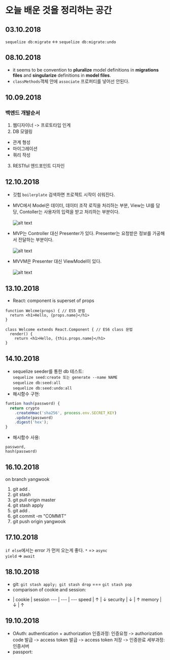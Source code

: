 오늘 배운 것을 정리하는 공간
====

## 03.10.2018
```sequelize db:migrate``` <-> ```sequelize db:migrate:undo```

## 08.10.2018
* it seems to be convention to __pluralize__ model definitions in __migrations files__ and __singularize__ definitions in __model files__.
* ```classMethods```객체 안에 ```associate``` 프로퍼티를 넣어선 안된다.

## 10.09.2018
### 백엔드 개발순서
1. 웹디자이너 -> 프로토타입 인계
2. DB 모델링
 * 관계 형성
 * 마이그레이션
 * 쿼리 작성
3. RESTful 엔드포인트 디자인

## 12.10.2018
* 깃헙 ```boilerplate``` 검색하면 프로젝트 시작이 쉬워진다.
* MVC에서 Model은 데이터, 데이터 조작 로직을 처리하는 부분, View는 UI를 담당, Contoller는 사용자의 입력을 받고 처리하는 부분이다.  <br>  
![alt text](https://magi82.github.io/images/2017-2-24-android-mvc-mvp-mvvm/mvc.png "mvc pattern")

* MVP는 Controller 대신 Presenter가 있다. Presenter는 요청받은 정보를 가공해서 전달하는 부분이다.  <br>  
![alt text](https://magi82.github.io/images/2017-2-24-android-mvc-mvp-mvvm/mvp.png "mvp pattern")

* MVVM은 Presenter 대신 ViewModel이 있다. <br>  
![alt text](https://magi82.github.io/images/2017-2-24-android-mvc-mvp-mvvm/mvvm.png "mvvm pattern")

## 13.10.2018
 * React: component is superset of props  <br>  
```
function Welcme(props) { // ES5 문법
  return <h1>Hello, {props.name}</h1>
}

class Welcome extends React.Component { // ES6 class 문법
  render() {
    return <h1>Hello, {this.props.name}</h1>
}
```

## 14.10.2018
* sequelize seeder를 통한 db 테스트:  
```sequelize seed:create 또는 generate --name NAME```  
```sequelize db:seed:all```  
```sequelize db:seed:undo:all```  
* 해시함수 구현:
```javascript
funtion hash(password) {
  return crypto
    .createHmac('sha256', process.env.SECRET_KEY)
    .update(password)
    .digest('hex');
}
```
* 해시함수 사용:
```
password, 
hash(password)
```

## 16.10.2018
on branch yangwook

1. git add .
2. git stash
3. git pull origin master
4. git stash apply
5. git add .
6. git commit -m "COMMIT"
7. git push origin yangwook

## 17.10.2018
```if else```에서는 error 가 먼저 오는게 좋다. 
```*``` => ```async```  
```yield``` => ```await```

## 18.10.2018
* git: ```git stash apply; git stash drop``` === ```git stash pop```
* comparison of cookie and session:  

- | cookie | session
--- | --- | ---
speed | ↑ | ↓
security | ↓ | ↑
memory | ↓ | ↑

## 19.10.2018
* OAuth: 
  authentication + authorization
  인증과정: 인증요청 -> authorization code 발급 -> access token 발급 -> access token 저장 -> 인증완료
  세부과정: 인증서버
 * passport: